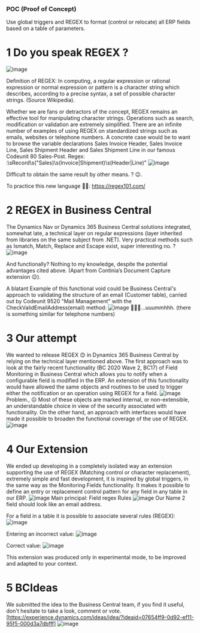 ### POC (Proof of Concept)
Use global triggers and REGEX to format (control or relocate) all ERP fields based on a table of parameters.

# 1	Do you speak REGEX ?
![image](https://github.com/user-attachments/assets/0220cc8f-6eaa-44d7-ad7d-e285523c6249)

Definition of REGEX:
In computing, a regular expression or rational expression or normal expression or pattern is a character string which describes, according to a precise syntax, a set of possible character strings. (Source Wikipedia).

Whether we are fans or detractors of the concept, REGEX remains an effective tool for manipulating character strings. Operations such as search, modification or validation are extremely simplified.
There are an infinite number of examples of using REGEX on standardized strings such as emails, websites or telephone numbers. 
A concrete case would be to want to browse the variable declarations Sales Invoice Header, Sales Invoice Line, Sales Shipment Header and Sales Shipment Line in our famous Codeunit 80 Sales-Post.
Regex: :\sRecord\s("Sales)\s(Invoice|Shipment)\s(Header|Line)"
![image](https://github.com/user-attachments/assets/ffa11227-beea-412c-83f7-93ac9575fd11)

Difficult to obtain the same result by other means. ? 😉.

To practice this new language 🤣🤣: https://regex101.com/

# 2	REGEX in Business Central
The Dynamics Nav or Dynamics 365 Business Central solutions integrated, somewhat late, a technical layer on regular expressions (layer inherited from libraries on the same subject from .NET).
Very practical methods such as Ismatch, Match, Replace and Escape exist, super interesting no. ?
![image](https://github.com/user-attachments/assets/e7b61e5c-5de7-4dd7-a5a0-ddbbc4981ee6)

And functionally?
Nothing to my knowledge, despite the potential advantages cited above. 
(Apart from Continia’s Document Capture extension 😉).

A blatant Example of this functional void could be Business Central's approach to validating the structure of an email (Customer table), carried out by Codeunit 9520 "Mail Management" with the CheckValidEmailAddress(email) method:
![image](https://github.com/user-attachments/assets/154db0b7-e79a-45c1-919a-e90134b8603e)
🤔🤔😳…uuummhhh. (there is something similar for telephone numbers)

# 3 Our attempt
We wanted to release REGEX 😊 in Dynamics 365 Business Central by relying on the technical layer mentioned above. 
The first approach was to look at the fairly recent functionality (BC 2020 Wave 2, BC17) of Field Monitoring in Business Central which allows you to notify when a configurable field is modified in the ERP. An extension of this functionality would have allowed the same objects and routines to be used to trigger either the notification or an operation using REGEX for a field.
![image](https://github.com/user-attachments/assets/f4d03f59-9727-4d2f-b944-c62630a55c3d)
Problem., ☹
Most of these objects are marked internal, or non-extensible, an understandable choice in view of the security associated with functionality. On the other hand, an approach with interfaces would have made it possible to broaden the functional coverage of the use of REGEX.
![image](https://github.com/user-attachments/assets/6ef09242-5942-4ec8-a1ff-8292b3fa2e2a)

# 4 Our Extension
We ended up developing in a completely isolated way an extension supporting the use of REGEX (Matching control or character replacement), extremely simple and fast development, it is inspired by global triggers, in the same way as the Monitoring Fields functionality. It makes it possible to define an entry or replacement control pattern for any field in any table in our ERP.
![image](https://github.com/user-attachments/assets/a413bd9b-8fbf-4025-a7cc-71beb61e2682)
Main principal: Field regex Rules
![image](https://github.com/user-attachments/assets/390fc5d9-917a-42ea-8baa-e2ae8384da27)
Our Name 2 field should look like an email address.

For a field in a table it is possible to associate several rules (REGEX):
![image](https://github.com/user-attachments/assets/c27bcb84-7537-4415-af31-e9213d87ba1b)

Entering an incorrect value:
![image](https://github.com/user-attachments/assets/b28b4320-3ac5-4f88-8810-224dfd138dae)

Correct value:
![image](https://github.com/user-attachments/assets/e8cf80f1-4f50-4a79-9ccf-2173ba14e0b3)

This extension was produced only in experimental mode, to be improved and adapted to your context.  

# 5 BCIdeas
We submitted the idea to the Business Central team, if you find it useful, don't hesitate to take a look, comment or vote.
[https://experience.dynamics.com/ideas/idea/?ideaid=07654ff9-0d92-ef11-95f5-000d3a7dbfff]
![image](https://github.com/user-attachments/assets/61c6ea37-dd94-4bc0-a01d-4005a20ef0e7)















